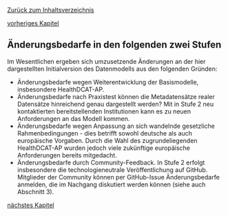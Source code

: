 [Zurück zum Inhaltsverzeichnis](https://healthdcat-ap-de.github.io/healthdcat-ap.de/report_stage_1.html)

[vorheriges Kapitel](https://healthdcat-ap-de.github.io/healthdcat-ap.de/report_stage_1/2_Ausrichtung_des_Datenmodells_an_den_Anforderungen_der_Forschung/2.6_Konzept_HealthDCAT-AP.de/2.6.1_Allgemeine_Anforderungen_an_das_Datenmodell.html)
## Änderungsbedarfe in den folgenden zwei Stufen
Im Wesentlichen ergeben sich umzusetzende Änderungen an der hier dargestellten Initialversion des Datenmodells aus den folgenden Gründen:
* Änderungsbedarfe wegen Weiterentwicklung der Basismodelle, insbesondere HealthDCAT-AP.
* Änderungsbedarfe nach Praxistest   können die Metadatensätze realer Datensätze hinreichend genau dargestellt werden? Mit in Stufe 2 neu kontaktierten bereitstellenden Institutionen kann es zu neuen Anforderungen an das Modell kommen.
* Änderungsbedarfe wegen Anpassung an sich wandelnde gesetzliche Rahmenbedingungen - dies betrifft sowohl deutsche als auch europäische Vorgaben. Durch die Wahl des zugrundeliegenden HealthDCAT-AP wurden jedoch viele zukünftige europäische Anforderungen bereits mitgedacht.
* Änderungsbedarfe durch Community-Feedback. In Stufe 2 erfolgt insbesondere die technologieneutrale Veröffentlichung auf GitHub. Mitglieder der Community können per GitHub-Issue Änderungsbedarfe anmelden, die im Nachgang diskutiert werden können (siehe auch Abschnitt 3).

[nächstes Kapitel](https://healthdcat-ap-de.github.io/healthdcat-ap.de/report_stage_1/2_Ausrichtung_des_Datenmodells_an_den_Anforderungen_der_Forschung/2.6_Konzept_HealthDCAT-AP.de/2.6.3_Erweiterung_eines_DCAT-AP_Datenmodells_nach_Croissant_Format_Specification.html)